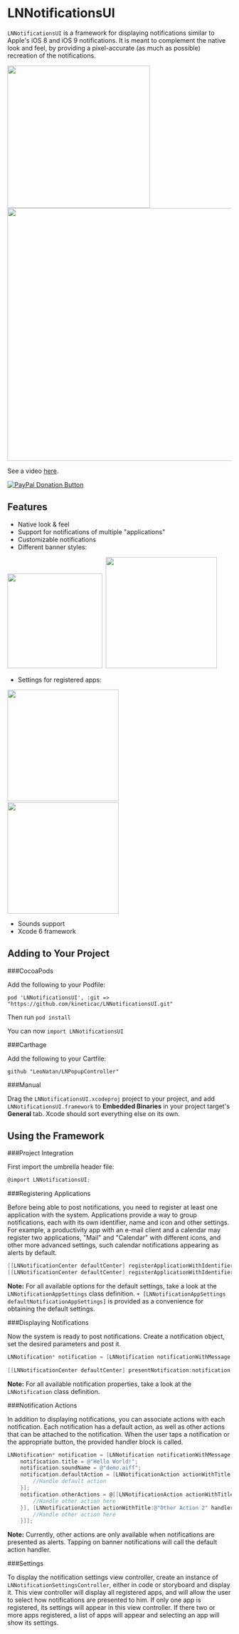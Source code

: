 # LNNotificationsUI

`LNNotificationsUI` is a framework for displaying notifications similar to Apple's iOS 8 and iOS 9 notifications. It is meant to complement the native look and feel, by providing a pixel-accurate (as much as possible) recreation of the notifications.

<img src="./Screenshots/Presentation.png" width="320px"/> 
<img src="./Screenshots/LNNotificationsUI.gif" height="568px"/>

See a video [here](https://vimeo.com/105395794).

<span class="badge-paypal"><a href="https://www.paypal.com/cgi-bin/webscr?cmd=_s-xclick&hosted_button_id=BR68NJEJXGWL6" title="Donate to this project using PayPal"><img src="https://img.shields.io/badge/paypal-donate-yellow.svg" alt="PayPal Donation Button" /></a></span>

## Features

* Native look & feel
* Support for notifications of multiple "applications"
* Customizable notifications
* Different banner styles:

<img src="./Screenshots/3.png" width="213px"/>&nbsp;
<img src="./Screenshots/style.png" width="250px"/>

* Settings for registered apps:

<img src="./Screenshots/settings1.png" width="250px"/>&nbsp;
<img src="./Screenshots/settings2.png" width="250px"/>

* Sounds support
* Xcode 6 framework

## Adding to Your Project

###CocoaPods

Add the following to your Podfile:

```pod 'LNNotificationsUI', :git => "https://github.com/kineticac/LNNotificationsUI.git"```

Then run `pod install`

You can now `import LNNotificationsUI`

###Carthage

Add the following to your Cartfile:

```github "LeoNatan/LNPopupController"```

###Manual

Drag the `LNNotificationsUI.xcodeproj` project to your project, and add `LNNotificationsUI.framework` to **Embedded Binaries** in your project target's **General** tab. Xcode should sort everything else on its own.

## Using the Framework

###Project Integration

First import the umbrella header file:

```objective-c
@import LNNotificationsUI;
```

###Registering Applications

Before being able to post notifications, you need to register at least one application with the system. Applications provide a way to group notifications, each with its own identifier, name and icon and other settings. For example, a productivity app with an e-mail client and a calendar may register two applications, "Mail" and "Calendar" with different icons, and other more advanced settings, such calendar notifications appearing as alerts by default.

```objective-c
[[LNNotificationCenter defaultCenter] registerApplicationWithIdentifier:@"mail_app_identifier" name:@"Mail" icon:[UIImage imageNamed:@"MailApp"] defaultSettings:[LNNotificationAppSettings defaultNotificationAppSettings]];
[[LNNotificationCenter defaultCenter] registerApplicationWithIdentifier:@"cal_app_identifier" name:@"Calendar" icon:[UIImage imageNamed:@"CalApp"]  defaultSettings:[LNNotificationAppSettings defaultNotificationAppSettings]];
```

**Note:** For all available options for the default settings, take a look at the `LNNotificationAppSettings` class definition. `+ [LNNotificationAppSettings defaultNotificationAppSettings]` is provided as a convenience for obtaining the default settings.

###Displaying Notifications

Now the system is ready to post notifications. Create a notification object, set the desired parameters and post it.

```objective-c
LNNotification* notification = [LNNotification notificationWithMessage:@"You've Got Mail!"];
	
[[LNNotificationCenter defaultCenter] presentNotification:notification forApplicationIdentifier:@"mail_app_identifier"];
```

**Note:** For all available notification properties, take a look at the `LNNotification` class definition.

###Notification Actions

In addition to displaying notifications, you can associate actions with each notification. Each notification has a default action, as well as other actions that can be attached to the notification. When the user taps a notification or the appropriate button, the provided handler block is called.

```objective-c
LNNotification* notification = [LNNotification notificationWithMessage:@"Welcome to LNNotificationsUI!"];
	notification.title = @"Hello World!";
	notification.soundName = @"demo.aiff";
	notification.defaultAction = [LNNotificationAction actionWithTitle:@"Default Action" handler:^(LNNotificationAction *action) {
		//Handle default action
	}];
	notification.otherActions = @[[LNNotificationAction actionWithTitle:@"Other Action 1" handler:^(LNNotificationAction *action) {
		//Handle other action here
	}], [LNNotificationAction actionWithTitle:@"Other Action 2" handler:^(LNNotificationAction *action) {
		//Handle other action here
	}]];
```
**Note:** Currently, other actions are only available when notifications are presented as alerts. Tapping on banner notifications will call the default action handler.

###Settings

To display the notification settings view controller, create an instance of `LNNotificationSettingsController`, either in code or storyboard and display it. This view controller will display all registered apps, and will allow the user to select how notifications are presented to him. If only one app is registered, its settings will appear in this view controller. If there two or more apps registered, a list of apps will appear and selecting an app will show its settings.
